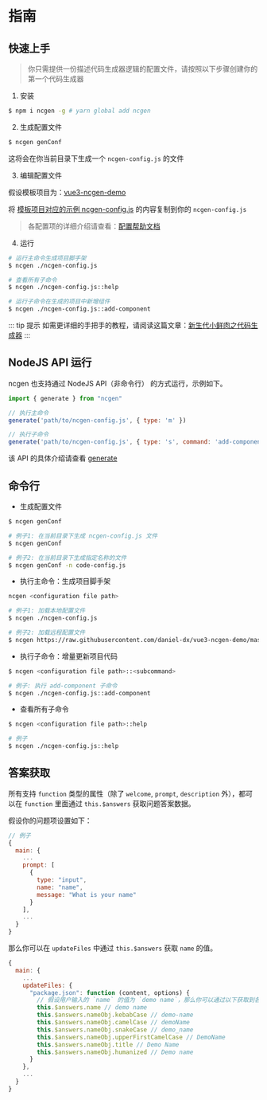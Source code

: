 # 指南

## 快速上手

> 你只需提供一份描述代码生成器逻辑的配置文件，请按照以下步骤创建你的第一个代码生成器

1. 安装

```sh
$ npm i ncgen -g # yarn global add ncgen
```

2. 生成配置文件

```sh
$ ncgen genConf
```

这将会在你当前目录下生成一个 `ncgen-config.js` 的文件

3. 编辑配置文件

假设模板项目为：[vue3-ncgen-demo](https://github.com/daniel-dx/vue3-ncgen-demo)

将 [模板项目对应的示例 ncgen-config.js](https://github.com/daniel-dx/vue3-ncgen-demo/blob/master/ncgen-config.js) 的内容复制到你的 `ncgen-config.js`

> 各配置项的详细介绍请查看：[配置帮助文档](config.html)

4. 运行

```sh 
# 运行主命令生成项目脚手架
$ ncgen ./ncgen-config.js

# 查看所有子命令
$ ncgen ./ncgen-config.js::help

# 运行子命令在生成的项目中新增组件
$ ncgen ./ncgen-config.js::add-component
```

::: tip 提示
如需更详细的手把手的教程，请阅读这篇文章：[新生代小鲜肉之代码生成器](https://juejin.cn/post/6960427434235658277)
:::

## NodeJS API 运行

ncgen 也支持通过 NodeJS API（非命令行） 的方式运行，示例如下。

```js
import { generate } from "ncgen"

// 执行主命令
generate('path/to/ncgen-config.js', { type: 'm' })

// 执行子命令
generate('path/to/ncgen-config.js', { type: 's', command: 'add-component' })

```

该 API 的具体介绍请查看 [generate](/zh/API.html#generate-config-options-%E2%87%92-promise)

## 命令行

- 生成配置文件

```bash
$ ncgen genConf

# 例子1: 在当前目录下生成 ncgen-config.js 文件
$ ncgen genConf

# 例子2: 在当前目录下生成指定名称的文件
$ ncgen genConf -n code-config.js
```

- 执行主命令：生成项目脚手架

```bash
ncgen <configuration file path>

# 例子1: 加载本地配置文件
$ ncgen ./ncgen-config.js

# 例子2: 加载远程配置文件
$ ncgen https://raw.githubusercontent.com/daniel-dx/vue3-ncgen-demo/master/ncgen-config.js
```

- 执行子命令：增量更新项目代码

```bash
$ ncgen <configuration file path>::<subcommand>

# 例子: 执行 add-component 子命令
$ ncgen ./ncgen-config.js::add-component
```

- 查看所有子命令

```bash
$ ncgen <configuration file path>::help

# 例子
$ ncgen ./ncgen-config.js::help
```

## 答案获取

所有支持 `function` 类型的属性（除了 `welcome`, `prompt`, `description` 外），都可以在 `function` 里面通过 `this.$answers` 获取问题答案数据。

假设你的问题项设置如下：

```js
// 例子
{
  main: {
    ...
    prompt: [
      {
        type: "input",
        name: "name",
        message: "What is your name"
      }
    ],
    ...
  }
}
```

那么你可以在 `updateFiles` 中通过 `this.$answers` 获取 `name` 的值。

```js
{
  main: {
    ...
    updateFiles: {
      "package.json": function (content, options) {
        // 假设用户输入的 `name` 的值为 `demo name`，那么你可以通过以下获取到各种格式的值
        this.$answers.name // demo name
        this.$answers.nameObj.kebabCase // demo-name
        this.$answers.nameObj.camelCase // demoName
        this.$answers.nameObj.snakeCase // demo_name
        this.$answers.nameObj.upperFirstCamelCase // DemoName
        this.$answers.nameObj.title // Demo Name
        this.$answers.nameObj.humanized // Demo name
      }
    },
    ...
  }
}
```
